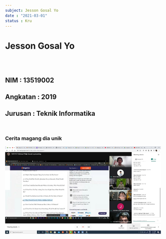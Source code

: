 ```yaml
---
subject: Jesson Gosal Yo
date : "2021-03-01"
status : Kru
---
```

# Jesson Gosal Yo

<br/>
<br/>

## NIM      : 13519002
## Angkatan : 2019
## Jurusan  : Teknik Informatika

<br/>

### Cerita magang dia unik

![Wawan Seru](../assets/cakru.jpg)
